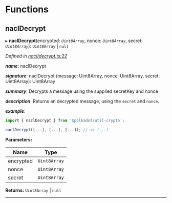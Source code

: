 

# Functions

<a id="nacldecrypt"></a>

##  naclDecrypt

▸ **naclDecrypt**(encrypted: *`Uint8Array`*, nonce: *`Uint8Array`*, secret: *`Uint8Array`*):  `Uint8Array` &#124; `null`

*Defined in [nacl/decrypt.ts:22](https://github.com/polkadot-js/common/blob/cab0713/packages/util-crypto/src/nacl/decrypt.ts#L22)*

*__name__*: naclDecrypt

*__signature__*: naclDecrypt (message: Uint8Array, nonce: Uint8Array, secret: Uint8Array): Uint8Array

*__summary__*: Decrypts a message using the supplied secretKey and nonce

*__description__*: Returns an decrypted message, using the `secret` and `nonce`.

*__example__*:   

```javascript
import { naclDecrypt } from '@polkadot/util-crypto';

naclDecrypt([...], [...], [...]); // => [...]
```

**Parameters:**

| Name | Type |
| ------ | ------ |
| encrypted | `Uint8Array` |
| nonce | `Uint8Array` |
| secret | `Uint8Array` |

**Returns:**  `Uint8Array` &#124; `null`

___

